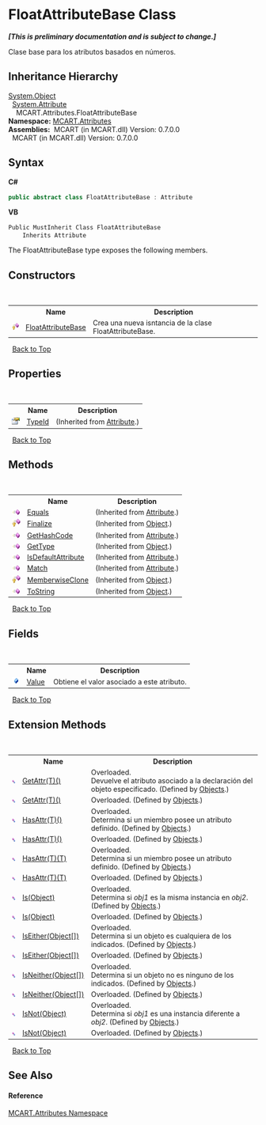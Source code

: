# FloatAttributeBase Class
 _**\[This is preliminary documentation and is subject to change.\]**_

Clase base para los atributos basados en números.


## Inheritance Hierarchy
<a href="http://msdn2.microsoft.com/es-es/library/e5kfa45b" target="_blank">System.Object</a><br />&nbsp;&nbsp;<a href="http://msdn2.microsoft.com/es-es/library/e8kc3626" target="_blank">System.Attribute</a><br />&nbsp;&nbsp;&nbsp;&nbsp;MCART.Attributes.FloatAttributeBase<br />
**Namespace:**&nbsp;<a href="149c1cbf-2082-5e41-e423-c506e9b98202">MCART.Attributes</a><br />**Assemblies:**&nbsp;&nbsp;MCART (in MCART.dll) Version: 0.7.0.0<br />&nbsp;&nbsp;MCART (in MCART.dll) Version: 0.7.0.0<br />

## Syntax

**C#**<br />
``` C#
public abstract class FloatAttributeBase : Attribute
```

**VB**<br />
``` VB
Public MustInherit Class FloatAttributeBase
	Inherits Attribute
```

The FloatAttributeBase type exposes the following members.


## Constructors
&nbsp;<table><tr><th></th><th>Name</th><th>Description</th></tr><tr><td>![Protected method](media/protmethod.gif "Protected method")</td><td><a href="d296e3c5-a09b-69c5-074d-deb6a1e5e468">FloatAttributeBase</a></td><td>
Crea una nueva isntancia de la clase FloatAttributeBase.</td></tr></table>&nbsp;
<a href="#floatattributebase-class">Back to Top</a>

## Properties
&nbsp;<table><tr><th></th><th>Name</th><th>Description</th></tr><tr><td>![Public property](media/pubproperty.gif "Public property")</td><td><a href="http://msdn2.microsoft.com/es-es/library/sa1bf03e" target="_blank">TypeId</a></td><td> (Inherited from <a href="http://msdn2.microsoft.com/es-es/library/e8kc3626" target="_blank">Attribute</a>.)</td></tr></table>&nbsp;
<a href="#floatattributebase-class">Back to Top</a>

## Methods
&nbsp;<table><tr><th></th><th>Name</th><th>Description</th></tr><tr><td>![Public method](media/pubmethod.gif "Public method")</td><td><a href="http://msdn2.microsoft.com/es-es/library/09ds241w" target="_blank">Equals</a></td><td> (Inherited from <a href="http://msdn2.microsoft.com/es-es/library/e8kc3626" target="_blank">Attribute</a>.)</td></tr><tr><td>![Protected method](media/protmethod.gif "Protected method")</td><td><a href="http://msdn2.microsoft.com/es-es/library/4k87zsw7" target="_blank">Finalize</a></td><td> (Inherited from <a href="http://msdn2.microsoft.com/es-es/library/e5kfa45b" target="_blank">Object</a>.)</td></tr><tr><td>![Public method](media/pubmethod.gif "Public method")</td><td><a href="http://msdn2.microsoft.com/es-es/library/365e1bxs" target="_blank">GetHashCode</a></td><td> (Inherited from <a href="http://msdn2.microsoft.com/es-es/library/e8kc3626" target="_blank">Attribute</a>.)</td></tr><tr><td>![Public method](media/pubmethod.gif "Public method")</td><td><a href="http://msdn2.microsoft.com/es-es/library/dfwy45w9" target="_blank">GetType</a></td><td> (Inherited from <a href="http://msdn2.microsoft.com/es-es/library/e5kfa45b" target="_blank">Object</a>.)</td></tr><tr><td>![Public method](media/pubmethod.gif "Public method")</td><td><a href="http://msdn2.microsoft.com/es-es/library/tbkb5x6t" target="_blank">IsDefaultAttribute</a></td><td> (Inherited from <a href="http://msdn2.microsoft.com/es-es/library/e8kc3626" target="_blank">Attribute</a>.)</td></tr><tr><td>![Public method](media/pubmethod.gif "Public method")</td><td><a href="http://msdn2.microsoft.com/es-es/library/wy7chz44" target="_blank">Match</a></td><td> (Inherited from <a href="http://msdn2.microsoft.com/es-es/library/e8kc3626" target="_blank">Attribute</a>.)</td></tr><tr><td>![Protected method](media/protmethod.gif "Protected method")</td><td><a href="http://msdn2.microsoft.com/es-es/library/57ctke0a" target="_blank">MemberwiseClone</a></td><td> (Inherited from <a href="http://msdn2.microsoft.com/es-es/library/e5kfa45b" target="_blank">Object</a>.)</td></tr><tr><td>![Public method](media/pubmethod.gif "Public method")</td><td><a href="http://msdn2.microsoft.com/es-es/library/7bxwbwt2" target="_blank">ToString</a></td><td> (Inherited from <a href="http://msdn2.microsoft.com/es-es/library/e5kfa45b" target="_blank">Object</a>.)</td></tr></table>&nbsp;
<a href="#floatattributebase-class">Back to Top</a>

## Fields
&nbsp;<table><tr><th></th><th>Name</th><th>Description</th></tr><tr><td>![Public field](media/pubfield.gif "Public field")</td><td><a href="75db8c45-d252-ac82-f0e1-514f556285d6">Value</a></td><td>
Obtiene el valor asociado a este atributo.</td></tr></table>&nbsp;
<a href="#floatattributebase-class">Back to Top</a>

## Extension Methods
&nbsp;<table><tr><th></th><th>Name</th><th>Description</th></tr><tr><td>![Public Extension Method](media/pubextension.gif "Public Extension Method")</td><td><a href="266d0619-24e8-4bb1-eeac-82fa7c767fb6">GetAttr(T)()</a></td><td>Overloaded.  
Devuelve el atributo asociado a la declaración del objeto especificado.
 (Defined by <a href="bed01b44-1ba8-b02e-7f19-0855e84b8dbd">Objects</a>.)</td></tr><tr><td>![Public Extension Method](media/pubextension.gif "Public Extension Method")</td><td><a href="266d0619-24e8-4bb1-eeac-82fa7c767fb6">GetAttr(T)()</a></td><td>Overloaded.   (Defined by <a href="bed01b44-1ba8-b02e-7f19-0855e84b8dbd">Objects</a>.)</td></tr><tr><td>![Public Extension Method](media/pubextension.gif "Public Extension Method")</td><td><a href="23d8a4fc-d7b8-c950-fd60-5488d38ae883">HasAttr(T)()</a></td><td>Overloaded.  
Determina si un miembro posee un atributo definido.
 (Defined by <a href="bed01b44-1ba8-b02e-7f19-0855e84b8dbd">Objects</a>.)</td></tr><tr><td>![Public Extension Method](media/pubextension.gif "Public Extension Method")</td><td><a href="23d8a4fc-d7b8-c950-fd60-5488d38ae883">HasAttr(T)()</a></td><td>Overloaded.   (Defined by <a href="bed01b44-1ba8-b02e-7f19-0855e84b8dbd">Objects</a>.)</td></tr><tr><td>![Public Extension Method](media/pubextension.gif "Public Extension Method")</td><td><a href="203375c6-370f-f64c-5432-7536a7b7ebcc">HasAttr(T)(T)</a></td><td>Overloaded.  
Determina si un miembro posee un atributo definido.
 (Defined by <a href="bed01b44-1ba8-b02e-7f19-0855e84b8dbd">Objects</a>.)</td></tr><tr><td>![Public Extension Method](media/pubextension.gif "Public Extension Method")</td><td><a href="203375c6-370f-f64c-5432-7536a7b7ebcc">HasAttr(T)(T)</a></td><td>Overloaded.   (Defined by <a href="bed01b44-1ba8-b02e-7f19-0855e84b8dbd">Objects</a>.)</td></tr><tr><td>![Public Extension Method](media/pubextension.gif "Public Extension Method")</td><td><a href="196f8475-b677-a34d-59bf-35344814f977">Is(Object)</a></td><td>Overloaded.  
Determina si *obj1* es la misma instancia en *obj2*.
 (Defined by <a href="bed01b44-1ba8-b02e-7f19-0855e84b8dbd">Objects</a>.)</td></tr><tr><td>![Public Extension Method](media/pubextension.gif "Public Extension Method")</td><td><a href="196f8475-b677-a34d-59bf-35344814f977">Is(Object)</a></td><td>Overloaded.   (Defined by <a href="bed01b44-1ba8-b02e-7f19-0855e84b8dbd">Objects</a>.)</td></tr><tr><td>![Public Extension Method](media/pubextension.gif "Public Extension Method")</td><td><a href="df46cf0b-190b-ec6a-69df-c78f6a5797bf">IsEither(Object[])</a></td><td>Overloaded.  
Determina si un objeto es cualquiera de los indicados.
 (Defined by <a href="bed01b44-1ba8-b02e-7f19-0855e84b8dbd">Objects</a>.)</td></tr><tr><td>![Public Extension Method](media/pubextension.gif "Public Extension Method")</td><td><a href="df46cf0b-190b-ec6a-69df-c78f6a5797bf">IsEither(Object[])</a></td><td>Overloaded.   (Defined by <a href="bed01b44-1ba8-b02e-7f19-0855e84b8dbd">Objects</a>.)</td></tr><tr><td>![Public Extension Method](media/pubextension.gif "Public Extension Method")</td><td><a href="eefea649-60a0-7eb1-917a-075b273494b9">IsNeither(Object[])</a></td><td>Overloaded.  
Determina si un objeto no es ninguno de los indicados.
 (Defined by <a href="bed01b44-1ba8-b02e-7f19-0855e84b8dbd">Objects</a>.)</td></tr><tr><td>![Public Extension Method](media/pubextension.gif "Public Extension Method")</td><td><a href="eefea649-60a0-7eb1-917a-075b273494b9">IsNeither(Object[])</a></td><td>Overloaded.   (Defined by <a href="bed01b44-1ba8-b02e-7f19-0855e84b8dbd">Objects</a>.)</td></tr><tr><td>![Public Extension Method](media/pubextension.gif "Public Extension Method")</td><td><a href="544e32e7-8440-b023-8a1b-4e3542ae24f5">IsNot(Object)</a></td><td>Overloaded.  
Determina si *obj1* es una instancia diferente a *obj2*.
 (Defined by <a href="bed01b44-1ba8-b02e-7f19-0855e84b8dbd">Objects</a>.)</td></tr><tr><td>![Public Extension Method](media/pubextension.gif "Public Extension Method")</td><td><a href="544e32e7-8440-b023-8a1b-4e3542ae24f5">IsNot(Object)</a></td><td>Overloaded.   (Defined by <a href="bed01b44-1ba8-b02e-7f19-0855e84b8dbd">Objects</a>.)</td></tr></table>&nbsp;
<a href="#floatattributebase-class">Back to Top</a>

## See Also


#### Reference
<a href="149c1cbf-2082-5e41-e423-c506e9b98202">MCART.Attributes Namespace</a><br />